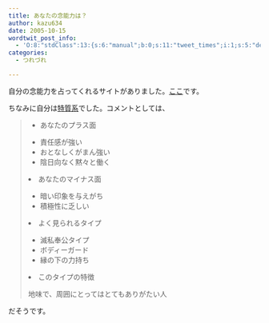 ```yaml
---
title: あなたの念能力は？
author: kazu634
date: 2005-10-15
wordtwit_post_info:
  - 'O:8:"stdClass":13:{s:6:"manual";b:0;s:11:"tweet_times";i:1;s:5:"delay";i:0;s:7:"enabled";i:1;s:10:"separation";s:2:"60";s:7:"version";s:3:"3.7";s:14:"tweet_template";b:0;s:6:"status";i:2;s:6:"result";a:0:{}s:13:"tweet_counter";i:2;s:13:"tweet_log_ids";a:1:{i:0;i:2107;}s:9:"hash_tags";a:0:{}s:8:"accounts";a:1:{i:0;s:7:"kazu634";}}'
categories:
  - つれづれ

---
```

<div class="section">
<p>
    自分の念能力を占ってくれるサイトがありました。<a href="http://www.geocities.jp/little_gate/06.htm" onclick="__gaTracker('send', 'event', 'outbound-article', 'http://www.geocities.jp/little_gate/06.htm', 'ここ');" target="blank">ここ</a>です。
</p>
  
<p>
    ちなみに自分は<a href="http://www.geocities.jp/little_gate/06-23.htm" onclick="__gaTracker('send', 'event', 'outbound-article', 'http://www.geocities.jp/little_gate/06-23.htm', '特質系');" target="blank">特質系</a>でした。コメントとしては、
</p>
  
<blockquote>
<ul>
<li>
        あなたのプラス面
</li>
</ul>
    
<ul>
<li>
        責任感が強い
</li>
<li>
        おとなしくがまん強い
</li>
<li>
        陰日向なく黙々と働く
</li>
</ul>
    
<li>
      あなたのマイナス面
</li>
<ul>
<li>
        暗い印象を与えがち
</li>
<li>
        積極性に乏しい
</li>
</ul>
    
<li>
      よく見られるタイプ
</li>
<ul>
<li>
        滅私奉公タイプ
</li>
<li>
        ボディーガード
</li>
<li>
        縁の下の力持ち
</li>
</ul>
    
<li>
      このタイプの特徴
</li>
<p>
      地味で、周囲にとってはとてもありがたい人
</p>
</blockquote>
  
<p>
    だそうです。
</p>
  
<p>
</div>
